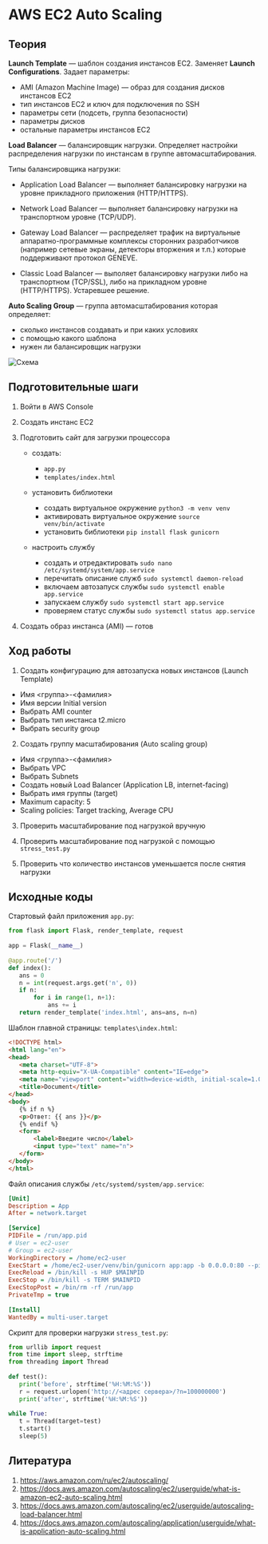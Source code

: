 # AWS EC2 Auto Scaling

## Теория

**Launch Template** — шаблон создания инстансов EC2. Заменяет **Launch Configurations**. Задает параметры:

* AMI (Amazon Machine Image) — образ для создания дисков инстансов EC2
* тип инстансов EC2 и ключ для подключения по SSH
* параметры сети (подсеть, группа безопасности)
* параметры дисков
* остальные параметры инстансов EC2

**Load Balancer** — балансировщик нагрузки. Определяет настройки распределения нагрузки по инстансам в группе автомасштабирования.

Типы балансировщика нагрузки:

* Application Load Balancer — выполняет балансировку нагрузки на уровне прикладного приложения (HTTP/HTTPS).

* Network Load Balancer — выполняет балансировку нагрузки на транспортном уровне (TCP/UDP).

* Gateway Load Balancer — распределяет трафик на виртуальные аппаратно-программные комплексы сторонних разработчиков (например сетевые экраны, детекторы вторжения и т.п.) которые поддерживают протокол GENEVE.

* Classic Load Balancer — выполяет балансировку нагрузки либо на транспортном (TCP/SSL), либо на прикладном уровне (HTTP/HTTPS). Устаревшее решение.

**Auto Scaling Group** — группа автомасштабирования которая определяет:

* сколько инстансов создавать и при каких условиях
* с помощью какого шаблона
* нужен ли балансировщик нагрузки

![Схема](https://docs.aws.amazon.com/autoscaling/ec2/userguide/images/as-basic-diagram.png)

## Подготовительные шаги

1. Войти в AWS Console

2. Создать инстанс EC2

3. Подготовить сайт для загрузки процессора

    * создать:

        - `app.py`
        - `templates/index.html`

    * установить библиотеки
        - создать виртуальное окружение `python3 -m venv venv`
        - активировать виртуальное окружение `source venv/bin/activate`
        - установить библиотеки `pip install flask gunicorn`

    * настроить службу

        - создать и отредактировать `sudo nano /etc/systemd/system/app.service`
        - перечитать описание служб `sudo systemctl daemon-reload`
        - включаем автозапуск службы  `sudo systemctl enable app.service`
        - запускаем службу `sudo systemctl start app.service`
        - проверяем статус службы `sudo systemctl status app.service`

4. Создать образ инстанса (AMI) — готов

## Ход работы

1. Создать конфигурацию для автозапуска новых инстансов (Launch Template)

  * Имя <группа>-<фамилия>
  * Имя версии Initial version
  * Выбрать AMI counter
  * Выбрать тип инстанса t2.micro
  * Выбрать security group

2. Создать группу масштабирования (Auto scaling group)

  * Имя <группа>-<фамилия>
  * Выбрать VPC
  * Выбрать Subnets
  * Создать новый Load Balancer (Application LB, internet-facing)
  * Выбрать имя группы (target)
  * Maximum capacity: 5
  * Scaling policies: Target tracking, Average CPU

3. Проверить масштабирование под нагрузкой вручную

4. Проверить масштабирование под нагрузкой с помощью `stress_test.py`

5. Проверить что количество инстансов уменьшается после снятия нагрузки

## Исходные коды

Стартовый файл приложения `app.py`:

```python
from flask import Flask, render_template, request
 
app = Flask(__name__)
 
@app.route('/')
def index():
   ans = 0
   n = int(request.args.get('n', 0))
   if n:
       for i in range(1, n+1):
           ans += i
   return render_template('index.html', ans=ans, n=n)
```

Шаблон главной страницы: `templates\index.html`:

```html
<!DOCTYPE html>
<html lang="en">
<head>
   <meta charset="UTF-8">
   <meta http-equiv="X-UA-Compatible" content="IE=edge">
   <meta name="viewport" content="width=device-width, initial-scale=1.0">
   <title>Document</title>
</head>
<body>
   {% if n %}
   <p>Ответ: {{ ans }}</p>
   {% endif %}
   <form>
       <label>Введите число</label>
       <input type="text" name="n">
   </form>
</body>
</html>
```

Файл описания службы `/etc/systemd/system/app.service`:

```ini
[Unit]
Description = App
After = network.target
 
[Service]
PIDFile = /run/app.pid
# User = ec2-user
# Group = ec2-user
WorkingDirectory = /home/ec2-user
ExecStart = /home/ec2-user/venv/bin/gunicorn app:app -b 0.0.0.0:80 --pid /run/app.pid
ExecReload = /bin/kill -s HUP $MAINPID
ExecStop = /bin/kill -s TERM $MAINPID
ExecStopPost = /bin/rm -rf /run/app
PrivateTmp = true
 
[Install]
WantedBy = multi-user.target
```

Скрипт для проверки нагрузки `stress_test.py`:

```python
from urllib import request
from time import sleep, strftime
from threading import Thread
 
def test():
   print('before', strftime('%H:%M:%S'))
   r = request.urlopen('http://<адрес сервера>/?n=100000000')
   print('after', strftime('%H:%M:%S'))
 
while True:
   t = Thread(target=test)
   t.start()
   sleep(5)
```

## Литература

1. https://aws.amazon.com/ru/ec2/autoscaling/
2. https://docs.aws.amazon.com/autoscaling/ec2/userguide/what-is-amazon-ec2-auto-scaling.html
3. https://docs.aws.amazon.com/autoscaling/ec2/userguide/autoscaling-load-balancer.html
4. https://docs.aws.amazon.com/autoscaling/application/userguide/what-is-application-auto-scaling.html
